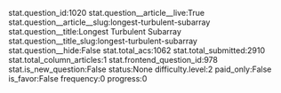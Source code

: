 stat.question_id:1020
stat.question__article__live:True
stat.question__article__slug:longest-turbulent-subarray
stat.question__title:Longest Turbulent Subarray
stat.question__title_slug:longest-turbulent-subarray
stat.question__hide:False
stat.total_acs:1062
stat.total_submitted:2910
stat.total_column_articles:1
stat.frontend_question_id:978
stat.is_new_question:False
status:None
difficulty.level:2
paid_only:False
is_favor:False
frequency:0
progress:0
